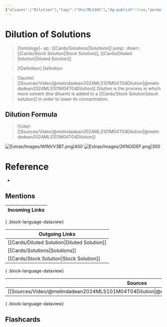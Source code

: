 ```yaml
---
{"aliases":["Dilution"],"tags":["Uni/MLS101"],"dg-publish":true,"permalink":"/cards/dilution-of-solutions/","dgPassFrontmatter":true}
---
```


# Dilution of Solutions

> [!ontology]-
> up:: [[Cards/Solutions\|Solutions]]
> jump:: 
> down:: [[Cards/Stock Solution\|Stock Solution]], [[Cards/Diluted Solution\|Diluted Solution]]

> [!Definition] Definition

> [!quote] [[Sources/Video/@melindadean2024MLS101M04T04Dilution\|@melindadean2024MLS101M04T04Dilution]]
> Dilution is the process in which more solvent (the diluent) is added to a [[Cards/Stock Solution\|stock solution]] in order to lower its concentration.

## Dilution Formula

> [!cite]-
> [[Sources/Video/@melindadean2024MLS101M04T04Dilution\|@melindadean2024MLS101M04T04Dilution]]

![Extras/Images/WINVV3BT.png|400](/img/user/Extras/Images/WINVV3BT.png)
![Extras/Images/2KNGIDEF.png|300](/img/user/Extras/Images/2KNGIDEF.png)

# Reference

- 

## Mentions

| Incoming Links |
| -------------- |

{ .block-language-dataview}

| Outgoing Links                                  |
| ----------------------------------------------- |
| [[Cards/Diluted Solution\|Diluted Solution]] |
| [[Cards/Solutions\|Solutions]]               |
| [[Cards/Stock Solution\|Stock Solution]]     |

{ .block-language-dataview}

| Sources                                                                                         |
| ----------------------------------------------------------------------------------------------- |
| [[Sources/Video/@melindadean2024MLS101M04T04Dilution\|@melindadean2024MLS101M04T04Dilution]] |

{ .block-language-dataview}

## Flashcards